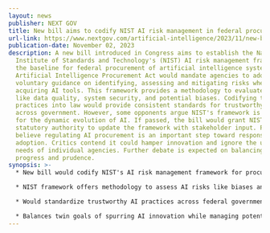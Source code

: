 ```yaml
---
layout: news
publisher: NEXT GOV
title: New bill aims to codify NIST AI risk management in federal procurement
url-link: https://www.nextgov.com/artificial-intelligence/2023/11/new-bill-aims-codify-nist-ai-risk-management-federal-procurement/391730/
publication-date: November 02, 2023
description: A new bill introduced in Congress aims to establish the National
  Institute of Standards and Technology's (NIST) AI risk management framework as
  the baseline for federal procurement of artificial intelligence systems. The
  Artificial Intelligence Procurement Act would mandate agencies to adopt NIST's
  voluntary guidance on identifying, assessing and mitigating risks when
  acquiring AI tools. This framework provides a methodology to evaluate factors
  like data quality, system security, and potential biases. Codifying these best
  practices into law would provide consistent standards for trustworthy AI
  across government. However, some opponents argue NIST's framework is too rigid
  for the dynamic evolution of AI. If passed, the bill would grant NIST
  statutory authority to update the framework with stakeholder input. Proponents
  believe regulating AI procurement is an important step toward responsible AI
  adoption. Critics contend it could hamper innovation and ignore the unique
  needs of individual agencies. Further debate is expected on balancing AI
  progress and prudence.
synopsis: >-
  * New bill would codify NIST's AI risk management framework for procurement.

  * NIST framework offers methodology to assess AI risks like biases and security flaws.

  * Would standardize trustworthy AI practices across federal government.

  * Balances twin goals of spurring AI innovation while managing potential downsides.
---
```

